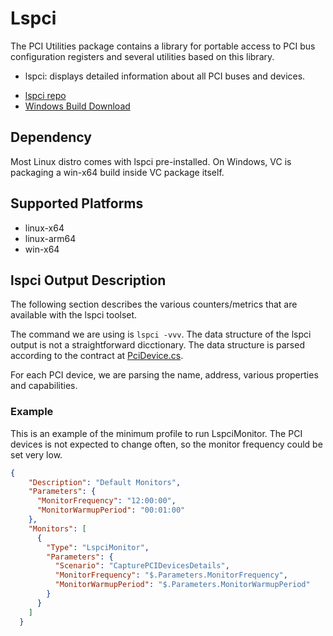 # Lspci
The PCI Utilities package contains a library for portable access to PCI bus
configuration registers and several utilities based on this library.

- lspci: displays detailed information about all PCI buses and devices.

* [lspci repo](https://github.com/pciutils/pciutils)
* [Windows Build Download](https://eternallybored.org/misc/pciutils/)

## Dependency
Most Linux distro comes with lspci pre-installed. On Windows, VC is packaging a win-x64 build inside VC package itself.

## Supported Platforms
* linux-x64
* linux-arm64
* win-x64


## lspci Output Description
The following section describes the various counters/metrics that are available with the lspci toolset.

The command we are using is `lspci -vvv`. The data structure of the lspci output is not a straightforward dicctionary. 
The data structure is parsed according to the contract at [PciDevice.cs](../../../src/VirtualClient/VirtualClient.Monitors/Lspci/PciDevice.cs).

For each PCI device, we are parsing the name, address, various properties and capabilities.

### Example
This is an example of the minimum profile to run LspciMonitor. The PCI devices is not expected to change often, so the monitor frequency could be set very low.

```json
{
    "Description": "Default Monitors",
    "Parameters": {
      "MonitorFrequency": "12:00:00",
      "MonitorWarmupPeriod": "00:01:00"
    },
    "Monitors": [
      {
        "Type": "LspciMonitor",
        "Parameters": {
          "Scenario": "CapturePCIDevicesDetails",
          "MonitorFrequency": "$.Parameters.MonitorFrequency",
          "MonitorWarmupPeriod": "$.Parameters.MonitorWarmupPeriod"
        }
      }
    ]
  }
```